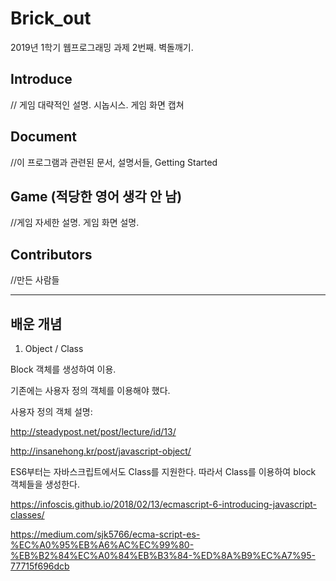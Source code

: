 # Brick_out
2019년 1학기 웹프로그래밍 과제 2번째. 벽돌깨기.

## Introduce

// 게임 대략적인 설명. 시놉시스. 게임 화면 캡쳐

## Document

//이 프로그램과 관련된 문서, 설명서들, Getting Started

## Game (적당한 영어 생각 안 남)

//게임 자세한 설명. 게임 화면 설명.

## Contributors

//만든 사람들




---

## 배운 개념

1. Object / Class

Block 객체를 생성하여 이용.

기존에는 사용자 정의 객체를 이용해야 했다.

사용자 정의 객체 설명: 

http://steadypost.net/post/lecture/id/13/

http://insanehong.kr/post/javascript-object/


ES6부터는 자바스크립트에서도 Class를 지원한다. 따라서 Class를 이용하여 block 객체들을 생성한다.

https://infoscis.github.io/2018/02/13/ecmascript-6-introducing-javascript-classes/

https://medium.com/sjk5766/ecma-script-es-%EC%A0%95%EB%A6%AC%EC%99%80-%EB%B2%84%EC%A0%84%EB%B3%84-%ED%8A%B9%EC%A7%95-77715f696dcb

